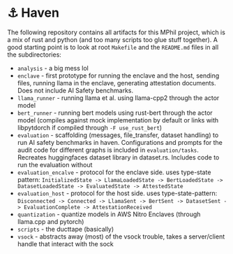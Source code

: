 # ⚓ Haven

The following repository contains all artifacts for this MPhil project, which is a mix of rust and python (and too many scripts too glue stuff together). A good starting point is to look at root `Makefile` and the `README.md` files in all the subdirectories:

- `analysis` - a big mess lol 
- `enclave` - first prototype for running the enclave and the host, sending files, running llama in the enclave, generating attestation documents. Does not include AI Safety benchmarks.
- `llama_runner` - running llama et al. using llama-cpp2 through the actor model
- `bert_runner` - running bert models using rust-bert through the actor model (compiles against mock implementation by default or links with libpytdorch if compiled through `-F use_rust_bert`)
- `evaluation` - scaffolding (messages, file_transfer, dataset handling) to run AI safety benchmarks in haven. Configurations and prompts for the audit code for different graphs is included in `evaluation/tasks`. Recreates huggingfaces dataset library in dataset.rs. Includes code to run the evaluation without
- `evaluation_encalve` - protocol for the enclave side. uses type-state pattern: `InitializedState -> LlamaLoadedState -> BertLoadedState -> DatasetLoadedState -> EvaluatedState -> AttestedState`
- `evaluation_host` - protocol for the host side. uses type-state-pattern: `Disconnected -> Connected -> LlamaSent -> BertSent -> DatasetSent -> EvaluationComplete -> AttestationReceived`
- `quantization` - quantize models in AWS Nitro Enclaves (through llama.cpp and pytorch)
- `scripts` - the ducttape (basically)
- `vsock` - abstracts away (most) of the vsock trouble, takes a server/client handle that interact with the sock